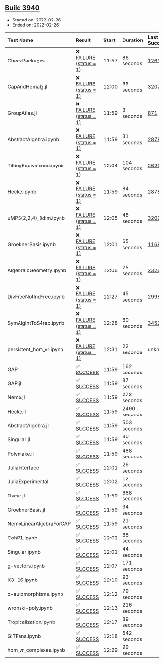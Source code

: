 ## [Build 3940](https://oscarci.mathematik.uni-kl.de/job/oscar-stable/3940/)

* Started on: 2022-02-26
* Ended on: 2022-02-26

| Test Name    | Result | Start | Duration | Last Success | First Failure |
|:-------------|:-------|:------|:---------|:-------------|:--------------|
| CheckPackages | ❌ [FAILURE (status = 1)](https://oscarci.mathematik.uni-kl.de/job/oscar-stable/3940/artifact/logs/build-3940/CheckPackages.log) | 11:57 | 86 seconds | [1263](https://oscarci.mathematik.uni-kl.de/job/oscar-stable/1263/) | [1264](https://oscarci.mathematik.uni-kl.de/job/oscar-stable/1264/) |
| CapAndHomalg.jl | ❌ [FAILURE (status = 1)](https://oscarci.mathematik.uni-kl.de/job/oscar-stable/3940/artifact/logs/build-3940/CapAndHomalg.jl.log) | 12:00 | 65 seconds | [3207](https://oscarci.mathematik.uni-kl.de/job/oscar-stable/3207/) | [3208](https://oscarci.mathematik.uni-kl.de/job/oscar-stable/3208/) |
| GroupAtlas.jl | ❌ [FAILURE (status = 1)](https://oscarci.mathematik.uni-kl.de/job/oscar-stable/3940/artifact/logs/build-3940/GroupAtlas.jl.log) | 11:59 | 3 seconds | [871](https://oscarci.mathematik.uni-kl.de/job/oscar-stable/871/) | [872](https://oscarci.mathematik.uni-kl.de/job/oscar-stable/872/) |
| AbstractAlgebra.ipynb | ❌ [FAILURE (status = 1)](https://oscarci.mathematik.uni-kl.de/job/oscar-stable/3940/artifact/logs/build-3940/AbstractAlgebra.ipynb.log) | 11:59 | 31 seconds | [2878](https://oscarci.mathematik.uni-kl.de/job/oscar-stable/2878/) | [2879](https://oscarci.mathematik.uni-kl.de/job/oscar-stable/2879/) |
| TiltingEquivalence.ipynb | ❌ [FAILURE (status = 1)](https://oscarci.mathematik.uni-kl.de/job/oscar-stable/3940/artifact/logs/build-3940/TiltingEquivalence.ipynb.log) | 12:04 | 104 seconds | [2629](https://oscarci.mathematik.uni-kl.de/job/oscar-stable/2629/) | [2630](https://oscarci.mathematik.uni-kl.de/job/oscar-stable/2630/) |
| Hecke.ipynb | ❌ [FAILURE (status = 1)](https://oscarci.mathematik.uni-kl.de/job/oscar-stable/3940/artifact/logs/build-3940/Hecke.ipynb.log) | 11:59 | 84 seconds | [2878](https://oscarci.mathematik.uni-kl.de/job/oscar-stable/2878/) | [2879](https://oscarci.mathematik.uni-kl.de/job/oscar-stable/2879/) |
| uMPS(2,2,4)_0dim.ipynb | ❌ [FAILURE (status = 1)](https://oscarci.mathematik.uni-kl.de/job/oscar-stable/3940/artifact/logs/build-3940/uMPS-2-2-4-_0dim.ipynb.log) | 12:05 | 48 seconds | [3207](https://oscarci.mathematik.uni-kl.de/job/oscar-stable/3207/) | [3208](https://oscarci.mathematik.uni-kl.de/job/oscar-stable/3208/) |
| GroebnerBasis.ipynb | ❌ [FAILURE (status = 1)](https://oscarci.mathematik.uni-kl.de/job/oscar-stable/3940/artifact/logs/build-3940/GroebnerBasis.ipynb.log) | 12:01 | 65 seconds | [1168](https://oscarci.mathematik.uni-kl.de/job/oscar-stable/1168/) | [1169](https://oscarci.mathematik.uni-kl.de/job/oscar-stable/1169/) |
| AlgebraicGeometry.ipynb | ❌ [FAILURE (status = 1)](https://oscarci.mathematik.uni-kl.de/job/oscar-stable/3940/artifact/logs/build-3940/AlgebraicGeometry.ipynb.log) | 12:06 | 75 seconds | [2326](https://oscarci.mathematik.uni-kl.de/job/oscar-stable/2326/) | [2327](https://oscarci.mathematik.uni-kl.de/job/oscar-stable/2327/) |
| DivFreeNotIndFree.ipynb | ❌ [FAILURE (status = 1)](https://oscarci.mathematik.uni-kl.de/job/oscar-stable/3940/artifact/logs/build-3940/DivFreeNotIndFree.ipynb.log) | 12:27 | 45 seconds | [2998](https://oscarci.mathematik.uni-kl.de/job/oscar-stable/2998/) | [2999](https://oscarci.mathematik.uni-kl.de/job/oscar-stable/2999/) |
| SymAlgIntToS4rep.ipynb | ❌ [FAILURE (status = 1)](https://oscarci.mathematik.uni-kl.de/job/oscar-stable/3940/artifact/logs/build-3940/SymAlgIntToS4rep.ipynb.log) | 12:28 | 60 seconds | [3457](https://oscarci.mathematik.uni-kl.de/job/oscar-stable/3457/) | [3458](https://oscarci.mathematik.uni-kl.de/job/oscar-stable/3458/) |
| persistent_hom_vr.ipynb | ❌ [FAILURE (status = 1)](https://oscarci.mathematik.uni-kl.de/job/oscar-stable/3940/artifact/logs/build-3940/persistent_hom_vr.ipynb.log) | 12:31 | 22 seconds | unknown | unknown |
| GAP | ✅ [SUCCESS](https://oscarci.mathematik.uni-kl.de/job/oscar-stable/3940/artifact/logs/build-3940/GAP.log) | 11:59 | 162 seconds |  |  |
| GAP.jl | ✅ [SUCCESS](https://oscarci.mathematik.uni-kl.de/job/oscar-stable/3940/artifact/logs/build-3940/GAP.jl.log) | 11:59 | 87 seconds |  |  |
| Nemo.jl | ✅ [SUCCESS](https://oscarci.mathematik.uni-kl.de/job/oscar-stable/3940/artifact/logs/build-3940/Nemo.jl.log) | 11:59 | 272 seconds |  |  |
| Hecke.jl | ✅ [SUCCESS](https://oscarci.mathematik.uni-kl.de/job/oscar-stable/3940/artifact/logs/build-3940/Hecke.jl.log) | 11:59 | 2490 seconds |  |  |
| AbstractAlgebra.jl | ✅ [SUCCESS](https://oscarci.mathematik.uni-kl.de/job/oscar-stable/3940/artifact/logs/build-3940/AbstractAlgebra.jl.log) | 11:59 | 503 seconds |  |  |
| Singular.jl | ✅ [SUCCESS](https://oscarci.mathematik.uni-kl.de/job/oscar-stable/3940/artifact/logs/build-3940/Singular.jl.log) | 11:59 | 80 seconds |  |  |
| Polymake.jl | ✅ [SUCCESS](https://oscarci.mathematik.uni-kl.de/job/oscar-stable/3940/artifact/logs/build-3940/Polymake.jl.log) | 11:59 | 488 seconds |  |  |
| JuliaInterface | ✅ [SUCCESS](https://oscarci.mathematik.uni-kl.de/job/oscar-stable/3940/artifact/logs/build-3940/JuliaInterface.log) | 12:01 | 26 seconds |  |  |
| JuliaExperimental | ✅ [SUCCESS](https://oscarci.mathematik.uni-kl.de/job/oscar-stable/3940/artifact/logs/build-3940/JuliaExperimental.log) | 12:02 | 12 seconds |  |  |
| Oscar.jl | ✅ [SUCCESS](https://oscarci.mathematik.uni-kl.de/job/oscar-stable/3940/artifact/logs/build-3940/Oscar.jl.log) | 11:59 | 668 seconds |  |  |
| GroebnerBasis.jl | ✅ [SUCCESS](https://oscarci.mathematik.uni-kl.de/job/oscar-stable/3940/artifact/logs/build-3940/GroebnerBasis.jl.log) | 11:59 | 34 seconds |  |  |
| NemoLinearAlgebraForCAP | ✅ [SUCCESS](https://oscarci.mathematik.uni-kl.de/job/oscar-stable/3940/artifact/logs/build-3940/NemoLinearAlgebraForCAP.log) | 11:59 | 21 seconds |  |  |
| CohP1.ipynb | ✅ [SUCCESS](https://oscarci.mathematik.uni-kl.de/job/oscar-stable/3940/artifact/logs/build-3940/CohP1.ipynb.log) | 12:02 | 66 seconds |  |  |
| Singular.ipynb | ✅ [SUCCESS](https://oscarci.mathematik.uni-kl.de/job/oscar-stable/3940/artifact/logs/build-3940/Singular.ipynb.log) | 12:01 | 44 seconds |  |  |
| g-vectors.ipynb | ✅ [SUCCESS](https://oscarci.mathematik.uni-kl.de/job/oscar-stable/3940/artifact/logs/build-3940/g-vectors.ipynb.log) | 12:07 | 171 seconds |  |  |
| K3-16.ipynb | ✅ [SUCCESS](https://oscarci.mathematik.uni-kl.de/job/oscar-stable/3940/artifact/logs/build-3940/K3-16.ipynb.log) | 12:10 | 93 seconds |  |  |
| c-automorphisms.ipynb | ✅ [SUCCESS](https://oscarci.mathematik.uni-kl.de/job/oscar-stable/3940/artifact/logs/build-3940/c-automorphisms.ipynb.log) | 12:12 | 79 seconds |  |  |
| wronski-poly.ipynb | ✅ [SUCCESS](https://oscarci.mathematik.uni-kl.de/job/oscar-stable/3940/artifact/logs/build-3940/wronski-poly.ipynb.log) | 12:13 | 216 seconds |  |  |
| Tropicalization.ipynb | ✅ [SUCCESS](https://oscarci.mathematik.uni-kl.de/job/oscar-stable/3940/artifact/logs/build-3940/Tropicalization.ipynb.log) | 12:17 | 89 seconds |  |  |
| GITFans.ipynb | ✅ [SUCCESS](https://oscarci.mathematik.uni-kl.de/job/oscar-stable/3940/artifact/logs/build-3940/GITFans.ipynb.log) | 12:18 | 542 seconds |  |  |
| hom_vr_complexes.ipynb | ✅ [SUCCESS](https://oscarci.mathematik.uni-kl.de/job/oscar-stable/3940/artifact/logs/build-3940/hom_vr_complexes.ipynb.log) | 12:29 | 99 seconds |  |  |
